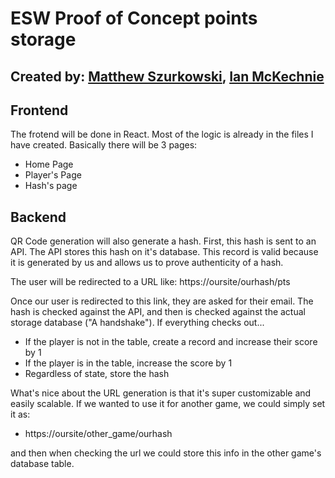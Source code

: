 # ESW Proof of Concept points storage

## Created by: <a href="https://www.linkedin.com/in/matthew-szurkowski/" target="_blank">Matthew Szurkowski</a>, <a href="https://www.linkedin.com/in/ian-mckechnie0/" target="_blank">Ian McKechnie</a>

## Frontend

The frotend will be done in React. Most of the logic is already in the files I have created. Basically there will be 3 pages:
<ul>
    <li>Home Page</li>
    <li>Player's Page</li>
    <li>Hash's page</li>
</ul>

## Backend

QR Code generation will also generate a hash. First,
this hash is sent to an API. The API stores this hash on it's database. This record is valid because it is generated by us and allows us to prove authenticity of a hash.

The user will be redirected to a URL like: https://oursite/ourhash/pts

Once our user is redirected to this link, they are asked for their email. The hash is checked against the API, and then is checked against the actual storage database ("A handshake"). If everything checks out...
<ul>
    <li>If the player is not in the table, create a record and increase their score by 1</li>
    <li>If the player is in the table, increase the score by 1</li>
    <li>Regardless of state, store the hash</li>
</ul>

What's nice about the URL generation is that it's super customizable and easily scalable. If we wanted to use it for another game, we could simply set it as:

- https://oursite/other_game/ourhash

and then when checking the url we could store this info in the other game's database table.

